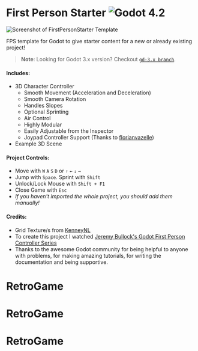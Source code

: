 # First Person Starter ![Godot 4.2](https://img.shields.io/badge/godot-v4.2-%23478cbf)
![Screenshot of FirstPersonStarter Template](https://i.imgur.com/gFDpPlj.png)

FPS template for Godot to give starter content for a new or already existing project!
> **Note**: Looking for Godot 3.x version? Checkout [`gd-3.x branch`](https://github.com/Whimfoome/godot-FirstPersonStarter/tree/gd-3.x).

#### Includes:
- 3D Character Controller
  - Smooth Movement (Acceleration and Deceleration)
  - Smooth Camera Rotation
  - Handles Slopes
  - Optional Sprinting
  - Air Control
  - Highly Modular
  - Easily Adjustable from the Inspector
  - Joypad Controller Support (Thanks to [florianvazelle](https://github.com/florianvazelle))
- Example 3D Scene

#### Project Controls:
- Move with `W` `A` `S` `D` or `↑` `←` `↓` `→`
- Jump with `Space`. Sprint with `Shift`
- Unlock/Lock Mouse with `Shift + F1`
- Close Game with `Esc`
- *If you haven't imported the whole project, you should add them manually!*

#### Credits:
- Grid Texture/s from [KenneyNL](https://www.kenney.nl/assets/prototype-textures)
- To create this project I watched [Jeremy Bullock's Godot First Person Controller Series](https://www.youtube.com/watch?v=Etpq-d5af6M&list=PLTZoMpB5Z4aD-rCpluXsQjkGYgUGUZNIV)
- Thanks to the awesome Godot community for being helpful to anyone with problems, for making amazing tutorials, for writing the documentation and being supportive.

# RetroGame
# RetroGame
# RetroGame
